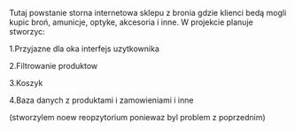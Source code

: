 Tutaj powstanie storna internetowa sklepu z bronia gdzie klienci bedą mogli kupic broń, amunicje, optyke, akcesoria i inne. W projekcie planuje stworzyc:

1.Przyjazne dla oka interfejs uzytkownika

2.Filtrowanie produktow

3.Koszyk

4.Baza danych z produktami i zamowieniami i inne

(stworzylem noew reopzytorium poniewaz byl problem z poprzednim)
